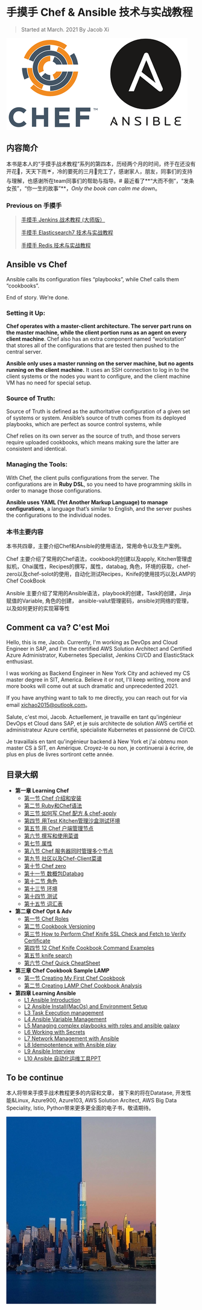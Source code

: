 # 手摸手 Chef & Ansible 技术与实战教程

> Started at March. 2021 By Jacob Xi 

![Alt Image Text](images/indx1_0.png "Body image")

## **内容简介**

本书是本人的“手摸手战术教程”系列的第四本，历经两个月的时间，终于在还没有开花🌸，天天下雨☔️，冷的要死的三月🥶完工了，感谢家人，朋友，同事们的支持与理解，也感谢所在team同事们的帮助与指导。# 最近看了**“大而不倒”，“发条女孩”，“你一生的故事”**，*Only the book can calm me down*。

### **Previous on 手摸手**

> [手摸手 Jenkins 战术教程 (大师版）](https://chao-xi.github.io/jxjenkinsbook/)
> 
> [手摸手 Elasticsearch7 技术与实战教程](https://chao-xi.github.io/jxes7book/)
> 
>  [手摸手 Redis 技术与实战教程](https://chao-xi.github.io/jxredisbook/)


## **Ansible vs Chef**

Ansible calls its configuration files “playbooks”, while Chef calls them “cookbooks”.

End of story. We’re done.

### **Setting it Up**: 

**Chef operates with a master-client architecture. The server part runs on the master machine, while the client portion runs as an agent on every client machine**. Chef also has an extra component named “workstation” that stores all of the configurations that are tested then pushed to the central server.

**Ansible only uses a master running on the server machine, but no agents running on the client machine.** It uses an SSH connection to log in to the client systems or the nodes you want to configure, and the client machine VM has no need for special setup.


### **Source of Truth:**

Source of Truth is defined as the authoritative configuration of a given set of systems or system. Ansible’s source of truth comes from its deployed playbooks, which are perfect as source control systems, while

Chef relies on its own server as the source of truth, and those servers require uploaded cookbooks, which means making sure the latter are consistent and identical.

### **Managing the Tools:**

With Chef, the client pulls configurations from the server. The configurations are in **Ruby DSL**, so you need to have programming skills in order to manage those configurations.

**Ansible uses YAML (Yet Another Markup Language) to manage configurations**, a language that’s similar to English, and the server pushes the configurations to the individual nodes.


### **本书主要内容**

本书共四章，主要介绍Chef和Ansible的使用语法，常用命令以及生产案例。 

Chef 主要介绍了常用的Chef语法，cookbook的创建以及apply, Kitchen管理虚拟机，Ohai属性，Recipes的撰写，属性，databag, 角色，环境的获取，chef-zero以及chef-solot的使用，自动化测试Recipes，Knife的使用技巧以及LAMP的Chef CookBook

Ansible 主要介绍了常用的Ansible语法，playbook的创建，Task的创建，Jinja赋值的Variable, 角色的创建， ansible-valut管理密码，ansible对网络的管理，以及如何更好的实现幂等性

## Comment ca va? C'est Moi

Hello, this is me, Jacob. Currently, I'm working as DevOps and Cloud Engineer in SAP, and I'm the certified AWS Solution Architect and Certified Azure Administrator, Kubernetes Specialist, Jenkins CI/CD and ElasticStack enthusiast. 

I was working as Backend Engineer in New York City and achieved my CS master degree in SIT, America. Believe it or not, I'll keep writing, more and more books will come out at such dramatic and unprecedented 2021. 

If you have anything want to talk to me directly, you can reach out for via email xichao2015@outlook.com。


Salute, c'est moi, Jacob. Actuellement, je travaille en tant qu'ingénieur DevOps et Cloud dans SAP, et je suis architecte de solution AWS certifié et administrateur Azure certifié, spécialiste Kubernetes et passionné de CI/CD.

Je travaillais en tant qu'ingénieur backend à New York et j'ai obtenu mon master CS à SIT, en Amérique. Croyez-le ou non, je continuerai à écrire, de plus en plus de livres sortiront cette année.

## 目录大纲

* **第一章 Learning Chef**
	* [第一节 Chef 介绍和安装](https://chao-xi.github.io/jxchefbook/chap1/chef_tutorial1/)
	* [第二节 Ruby和Chef语法](https://chao-xi.github.io/jxchefbook/chap1/chef_tutorial2/)
	* [第三节 如何写 Chef 配方 & chef-apply](https://chao-xi.github.io/jxchefbook/chap1/chef_tutorial3/)
	* [第四节 用Test Kitchen管理沙盒测试环境](https://chao-xi.github.io/jxchefbook/chap1/chef_tutorial4/)
	* [第五节 用 Chef 户端管理节点](https://chao-xi.github.io/jxchefbook/chap1/chef_tutorial5/)
	* [第六节 撰写和使用菜谱](https://chao-xi.github.io/jxchefbook/chap1/chef_tutorial6/)
	* [第七节 属性](https://chao-xi.github.io/jxchefbook/chap1/chef_tutorial7_attributes/)
	* [第八节 Chef 服务器同时管理多个节点](https://chao-xi.github.io/jxchefbook/chap1/chef_tutorial8/)
	* [第九节 社区以及Chef-Client菜谱](https://chao-xi.github.io/jxchefbook/chap1/chef_tutorial9/)
	* [第十节 Chef zero](https://chao-xi.github.io/jxchefbook/chap1/chef_tutorial10_zero/)
	* [第十一节 数概包Databag](https://chao-xi.github.io/jxchefbook/chap1/chef_tutorial11_databag/)
	* [第十二节 角色](https://chao-xi.github.io/jxchefbook/chap1/chef_tutorial12/)
	* [第十三节 环境](https://chao-xi.github.io/jxchefbook/chap1/chef_tutorial13_env/)
	* [第十四节 测试](https://chao-xi.github.io/jxchefbook/chap1/chef_tutorial14_test/)
	* [第十五节 词汇表](https://chao-xi.github.io/jxchefbook/chap1/chef_tutorial15_term/)
* **第二章 Chef Opt & Adv**
	* [第一节 Chef Roles](https://chao-xi.github.io/jxchefbook/chap2/chef_adv4/)
	* [第二节 Cookbook Versioning](https://chao-xi.github.io/jxchefbook/chap2/chef_adv5/)
	* [第三节 How to Perform Chef Knife SSL Check and Fetch to Verify Certificate](https://chao-xi.github.io/jxchefbook/chap2/chef_adv1/)
	* [第四节 12 Chef Knife Cookbook Command Examples](https://chao-xi.github.io/jxchefbook/chap2/chef_adv2/) 
	* [第五节 knife search](https://chao-xi.github.io/jxchefbook/chap2/chef_op1_kinfe_search/)
	* [第六节 Chef Quick CheatSheet](https://chao-xi.github.io/jxchefbook/chap2/chef_adv3/)
* **第三章 Chef Cookbook Sample LAMP**
	* [第一节 Creating My First Chef Cookbook](https://chao-xi.github.io/jxchefbook/chap3/chef_basic5/)
	* [第二节 Creating LAMP Chef Cookbook Analysis](https://chao-xi.github.io/jxchefbook/chap3/chef_basic6/) 
* **第四章  Learning Ansible**
	* [L1 Ansible Introduction](https://chao-xi.github.io/jxchefbook/chap4/1ansible_intro/) 
	* [L2 Ansible Install(MacOs) and Environment Setup](https://chao-xi.github.io/jxchefbook/chap4/2ansible_over_install/)
	* [L3 Task Execution management](https://chao-xi.github.io/jxchefbook/chap4/3play_task/)
	* [L4 Ansible Variable Management](https://chao-xi.github.io/jxchefbook/chap4/4Ansible_variables/)
	* [L5 Managing complex playbooks with roles and ansible galaxy](https://chao-xi.github.io/jxchefbook/chap4/5Complex_roles/)
	* [L6 Working with Secrets](https://chao-xi.github.io/jxchefbook/chap4/6Secret_management/)
	* [L7 Network Management with Ansible](https://chao-xi.github.io/jxchefbook/chap4/7Network_management/)
	* [L8 Idempotentence with Ansible play](https://chao-xi.github.io/jxchefbook/chap4/8idempotentence/)
	* [L9 Ansible Interview](https://chao-xi.github.io/jxchefbook/chap4/9Ansible_interview/)
	* [L10 Ansible 自动化运维工具PPT](https://chao-xi.github.io/jxchefbook/chap4/10Ansible_learn_ppt/)

## To be continue

本人将带来手摸手战术教程更多的内容和文章， 接下来的将在Datatase, 开发性能&Linux, Azure900, Azure103, AWS Solution Arcitect, AWS Big Data Speciality, Istio, Python带来更多更全面的电子书，敬请期待。

![Alt Image Text](images/indx1_1.jpeg "Body image")


